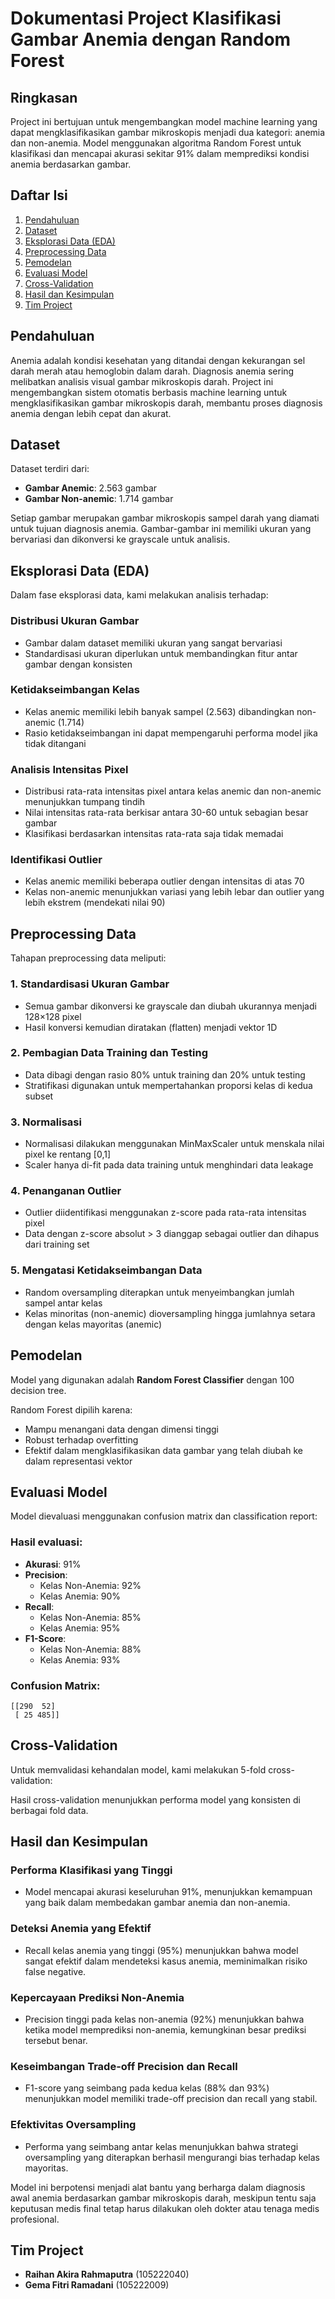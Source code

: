 # Dokumentasi Project Klasifikasi Gambar Anemia dengan Random Forest

## Ringkasan
Project ini bertujuan untuk mengembangkan model machine learning yang dapat mengklasifikasikan gambar mikroskopis menjadi dua kategori: anemia dan non-anemia. Model menggunakan algoritma Random Forest untuk klasifikasi dan mencapai akurasi sekitar 91% dalam memprediksi kondisi anemia berdasarkan gambar.

## Daftar Isi
1. [Pendahuluan](#pendahuluan)
2. [Dataset](#dataset)
3. [Eksplorasi Data (EDA)](#eksplorasi-data-eda)
4. [Preprocessing Data](#preprocessing-data)
5. [Pemodelan](#pemodelan)
6. [Evaluasi Model](#evaluasi-model)
7. [Cross-Validation](#cross-validation)
8. [Hasil dan Kesimpulan](#hasil-dan-kesimpulan)
9. [Tim Project](#tim-project)

## Pendahuluan
Anemia adalah kondisi kesehatan yang ditandai dengan kekurangan sel darah merah atau hemoglobin dalam darah. Diagnosis anemia sering melibatkan analisis visual gambar mikroskopis darah. Project ini mengembangkan sistem otomatis berbasis machine learning untuk mengklasifikasikan gambar mikroskopis darah, membantu proses diagnosis anemia dengan lebih cepat dan akurat.

## Dataset
Dataset terdiri dari:

- **Gambar Anemic**: 2.563 gambar
- **Gambar Non-anemic**: 1.714 gambar

Setiap gambar merupakan gambar mikroskopis sampel darah yang diamati untuk tujuan diagnosis anemia. Gambar-gambar ini memiliki ukuran yang bervariasi dan dikonversi ke grayscale untuk analisis.

## Eksplorasi Data (EDA)
Dalam fase eksplorasi data, kami melakukan analisis terhadap:

### Distribusi Ukuran Gambar
- Gambar dalam dataset memiliki ukuran yang sangat bervariasi
- Standardisasi ukuran diperlukan untuk membandingkan fitur antar gambar dengan konsisten

### Ketidakseimbangan Kelas
- Kelas anemic memiliki lebih banyak sampel (2.563) dibandingkan non-anemic (1.714)
- Rasio ketidakseimbangan ini dapat mempengaruhi performa model jika tidak ditangani

### Analisis Intensitas Pixel
- Distribusi rata-rata intensitas pixel antara kelas anemic dan non-anemic menunjukkan tumpang tindih
- Nilai intensitas rata-rata berkisar antara 30-60 untuk sebagian besar gambar
- Klasifikasi berdasarkan intensitas rata-rata saja tidak memadai

### Identifikasi Outlier
- Kelas anemic memiliki beberapa outlier dengan intensitas di atas 70
- Kelas non-anemic menunjukkan variasi yang lebih lebar dan outlier yang lebih ekstrem (mendekati nilai 90)

## Preprocessing Data
Tahapan preprocessing data meliputi:

### 1. Standardisasi Ukuran Gambar
- Semua gambar dikonversi ke grayscale dan diubah ukurannya menjadi 128×128 pixel
- Hasil konversi kemudian diratakan (flatten) menjadi vektor 1D

### 2. Pembagian Data Training dan Testing
- Data dibagi dengan rasio 80% untuk training dan 20% untuk testing
- Stratifikasi digunakan untuk mempertahankan proporsi kelas di kedua subset

### 3. Normalisasi
- Normalisasi dilakukan menggunakan MinMaxScaler untuk menskala nilai pixel ke rentang [0,1]
- Scaler hanya di-fit pada data training untuk menghindari data leakage

### 4. Penanganan Outlier
- Outlier diidentifikasi menggunakan z-score pada rata-rata intensitas pixel
- Data dengan z-score absolut > 3 dianggap sebagai outlier dan dihapus dari training set

### 5. Mengatasi Ketidakseimbangan Data
- Random oversampling diterapkan untuk menyeimbangkan jumlah sampel antar kelas
- Kelas minoritas (non-anemic) dioversampling hingga jumlahnya setara dengan kelas mayoritas (anemic)

## Pemodelan
Model yang digunakan adalah **Random Forest Classifier** dengan 100 decision tree.

Random Forest dipilih karena:
- Mampu menangani data dengan dimensi tinggi
- Robust terhadap overfitting
- Efektif dalam mengklasifikasikan data gambar yang telah diubah ke dalam representasi vektor

## Evaluasi Model
Model dievaluasi menggunakan confusion matrix dan classification report:

### Hasil evaluasi:
- **Akurasi**: 91%
- **Precision**:
  - Kelas Non-Anemia: 92%
  - Kelas Anemia: 90%
- **Recall**:
  - Kelas Non-Anemia: 85%
  - Kelas Anemia: 95%
- **F1-Score**:
  - Kelas Non-Anemia: 88%
  - Kelas Anemia: 93%

### Confusion Matrix:
```
[[290  52]
 [ 25 485]]
```

## Cross-Validation
Untuk memvalidasi kehandalan model, kami melakukan 5-fold cross-validation:

Hasil cross-validation menunjukkan performa model yang konsisten di berbagai fold data.

## Hasil dan Kesimpulan

### Performa Klasifikasi yang Tinggi
- Model mencapai akurasi keseluruhan 91%, menunjukkan kemampuan yang baik dalam membedakan gambar anemia dan non-anemia.

### Deteksi Anemia yang Efektif
- Recall kelas anemia yang tinggi (95%) menunjukkan bahwa model sangat efektif dalam mendeteksi kasus anemia, meminimalkan risiko false negative.

### Kepercayaan Prediksi Non-Anemia
- Precision tinggi pada kelas non-anemia (92%) menunjukkan bahwa ketika model memprediksi non-anemia, kemungkinan besar prediksi tersebut benar.

### Keseimbangan Trade-off Precision dan Recall
- F1-score yang seimbang pada kedua kelas (88% dan 93%) menunjukkan model memiliki trade-off precision dan recall yang stabil.

### Efektivitas Oversampling
- Performa yang seimbang antar kelas menunjukkan bahwa strategi oversampling yang diterapkan berhasil mengurangi bias terhadap kelas mayoritas.

Model ini berpotensi menjadi alat bantu yang berharga dalam diagnosis awal anemia berdasarkan gambar mikroskopis darah, meskipun tentu saja keputusan medis final tetap harus dilakukan oleh dokter atau tenaga medis profesional.

## Tim Project
- **Raihan Akira Rahmaputra** (105222040)
- **Gema Fitri Ramadani** (105222009)